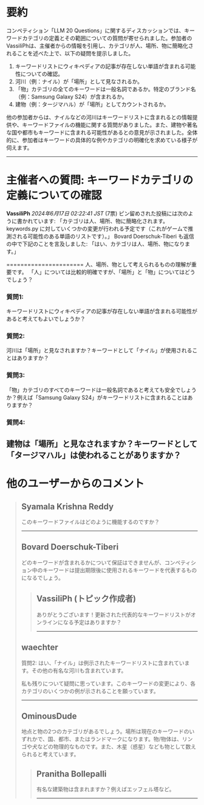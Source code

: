 # 要約 
コンペティション「LLM 20 Questions」に関するディスカッションでは、キーワードカテゴリの定義とその範囲についての質問が寄せられました。参加者のVassiliPhは、主催者からの情報を引用し、カテゴリが人、場所、物に簡略化されることを述べた上で、以下の疑問を提示しました。

1. キーワードリストにウィキペディアの記事が存在しない単語が含まれる可能性についての確認。
2. 河川（例：ナイル）が「場所」として見なされるか。
3. 「物」カテゴリの全てのキーワードは一般名詞であるか。特定のブランド名（例：Samsung Galaxy S24）が含まれるか。
4. 建物（例：タージマハル）が「場所」としてカウントされるか。

他の参加者からは、ナイルなどの河川はキーワードリストに含まれるとの情報提供や、キーワードファイルの機能に関する質問がありました。また、建物や著名な国や都市もキーワードに含まれる可能性があるとの意見が示されました。全体的に、参加者はキーワードの具体的な例やカテゴリの明確化を求めている様子が伺えます。

---
# 主催者への質問: キーワードカテゴリの定義についての確認
**VassiliPh** *2024年6月17日 02:22:41 JST* (7票)
ピン留めされた投稿には次のように書かれています:
「カテゴリは人、場所、物に簡略化されます。
keywords.py に対していくつかの変更が行われる予定です（これがゲームで推測される可能性のある単語のリストです）。」
Bovard Doerschuk-Tiberi も返信の中で下記のことを言及しました:
「はい、カテゴリは人、場所、物になります。」

======================
人、場所、物として考えられるものの理解が重要です。
「人」については比較的明確ですが、「場所」と「物」についてはどうでしょう？
### 質問1:
キーワードリストにウィキペディアの記事が存在しない単語が含まれる可能性があると考えてもよいでしょうか？
### 質問2:
河川は「場所」と見なされますか？キーワードとして「ナイル」が使用されることはありますか？
### 質問3:
「物」カテゴリのすべてのキーワードは一般名詞であると考えても安全でしょうか？例えば「Samsung Galaxy S24」がキーワードリストに含まれることはありますか？
### 質問4:
建物は「場所」と見なされますか？キーワードとして「タージマハル」は使われることがありますか？
---
# 他のユーザーからのコメント
> ## Syamala Krishna Reddy
> 
> このキーワードファイルはどのように機能するのですか？ 
> 
> ---
> ## Bovard Doerschuk-Tiberi
> 
> どのキーワードが含まれるかについて保証はできませんが、コンペティション中のキーワードは提出期限後に使用されるキーワードを代表するものになるでしょう。
> 
> > ## VassiliPh (トピック作成者)
> > 
> > ありがとうございます！更新された代表的なキーワードリストがオンラインになる予定はありますか？ 
> > 
> > ---
> 
> ## waechter
> 
> 質問2: はい、「ナイル」は例示されたキーワードリストに含まれています。その他の有名な河川も含まれています。
> 
> 私も残りについて疑問に思っています。このキーワードの変更により、各カテゴリのいくつかの例が示されることを願っています。
> 
> ---
> ## OminousDude
> 
> 地点と物の2つのカテゴリがあるでしょう。場所は現在のキーワードのいずれかで、国、都市、またはランドマークになります。物/物体は、リンゴや犬などの物理的なものです。また、木星（惑星）なども物として数えられると考えています。
> 
> > ## Pranitha Bollepalli
> > 
> > 有名な建築物は含まれますか？例えばエッフェル塔など。
> > 
> > ---
